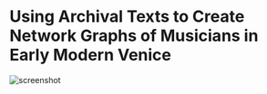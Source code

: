# Using Archival Texts to Create Network Graphs of Musicians in Early Modern Venice
![screenshot](file:///Users/electron/Desktop/Screen%20Shot%202017-10-08%20at%207.07.51%20PM.png)
